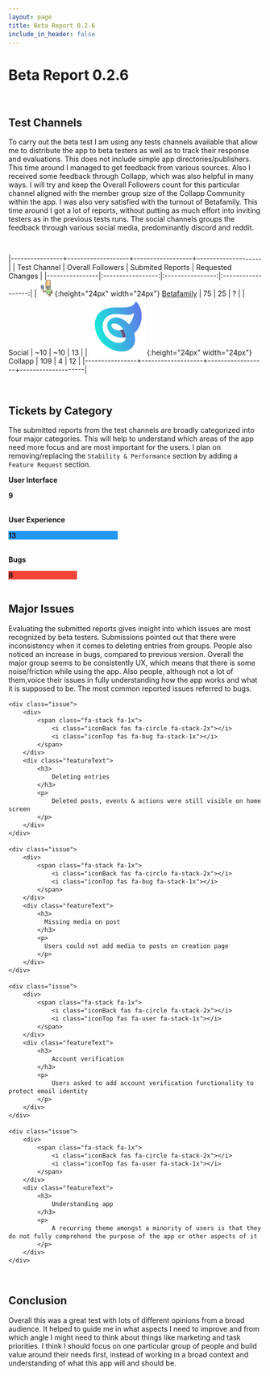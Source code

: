 ```yaml
---
layout: page
title: Beta Report 0.2.6
include_in_header: false
---
```


# Beta Report 0.2.6

<br>

## Test Channels
To carry out the beta test I am using any tests channels available that allow me to distribute the app to beta testers as well as to track their response and evaluations. This does not include simple app directories/publishers. This time around I managed to get feedback from various sources. Also I received some feedback through Collapp, which was also helpful in many ways. I will try and keep the Overall Followers count for this particular channel aligned with the member group size of the Collapp Community within the app. I was also very satisfied with the turnout of Betafamily. This time around I got a lot of reports, without putting as much effort into inviting testers as in the previous tests runs. The social channels groups the feedback through various social media, predominantly discord and reddit.

<br>

|----------------+-------------------+------------------+--------------------|
| Test Channel   | Overall Followers | Submited Reports | Requested Changes |
|----------------|:-----------------:|:----------------:|:------------------:|
| ![icon](/assets/betafamily.png){:height="24px" width="24px"} [Betafamily](https://betafamily.com/app/113319) | 75                | 25               | ?                 |
| Social  | ~10 | ~10 | 13 |
| ![icon](/assets/appicon.png){:height="24px" width="24px"} Collapp | 109 | 4 | 12 |
|----------------+-------------------+------------------+--------------------|

<br>

## Tickets by Category
The submitted reports from the test channels are broadly categorized into four major categories. This will help to understand which areas of the app need more focus and are most important for the users. I plan on removing/replacing the `Stability & Performance` section by adding a `Feature Request` section.

<div markdown="0" width="100%">
  <style>

  .ticketTitleContainer {
    width: 100%;
  }

  .leading {
    float: left;
  }

  .trailing {as
    height: 100%;
    padding-top: 1%;
    vertical-align: middle;
  }

  .ccontainer {
    width: 100%;
  }

  .skills {
    text-align: right;
    padding-top: 10px;
    padding-bottom: 10px;
    padding-right: 10px;
    color: white;
  }

  .ui {width: 30%; background-color: #4CAF50;}
  .ux {width: 43%; background-color: #2196F3;}
  .sp {width: 0%; background-color: #9900cc;}
  .bug {width: 27%; background-color: #f44336;}
  </style>

  <div class="ticketTitleContainer">
    <div class="leading">
      <span class="fa-stack fa-1x">
          <i class="iconBack fas fa-circle fa-stack-2x"></i>
          <i class="iconTop fas fa-mobile fa-stack-1x"></i>
      </span>
    </div>
    <div class="trailing">
      <p><b>User Interface</b></p>
    </div>
  </div>
  <div class="ccontainer">
    <div class="skills ui"><b>9</b></div>
  </div>
  <br>

  <div class="ticketTitleContainer">
    <div class="leading">
      <span class="fa-stack fa-1x">
          <i class="iconBack fas fa-circle fa-stack-2x"></i>
          <i class="iconTop fas fa-user fa-stack-1x"></i>
      </span>
    </div>
    <div class="trailing">
      <p><b>User Experience</b></p>
    </div>
  </div>
  <div class="ccontainer">
    <div class="skills ux"><b>13</b></div>
  </div>
  <br>

  <div class="ticketTitleContainer">
    <div class="leading">
      <span class="fa-stack fa-1x">
          <i class="iconBack fas fa-circle fa-stack-2x"></i>
          <i class="iconTop fas fa-bug fa-stack-1x"></i>
      </span>
    </div>
    <div class="trailing">
      <p><b>Bugs</b></p>
    </div>
  </div>
  <div class="ccontainer">
    <div class="skills bug"><b>8</b></div>
  </div>
  <br>

</div>

## Major Issues
Evaluating the submitted reports gives insight into which issues are most recognized by beta testers. Submissions pointed out that there were inconsistency when it comes to deleting entries from groups. People also noticed an increase in bugs, compared to previous version. Overall the major group seems to be consistently UX, which means that there is some noise/friction while using the app. Also people, although not a lot of them,voice their issues in fully understanding how the app works and what it is supposed to be.
The most common reported issues referred to bugs.

<div class="issues">

    <div class="issue">
        <div>
            <span class="fa-stack fa-1x">
                <i class="iconBack fas fa-circle fa-stack-2x"></i>
                <i class="iconTop fas fa-bug fa-stack-1x"></i>
            </span>
        </div>
        <div class="featureText">
            <h3>
                Deleting entries
            </h3>
            <p>
                Deleted posts, events & actions were still visible on home screen
            </p>
        </div>
    </div>

    <div class="issue">
        <div>
            <span class="fa-stack fa-1x">
                <i class="iconBack fas fa-circle fa-stack-2x"></i>
                <i class="iconTop fas fa-bug fa-stack-1x"></i>
            </span>
        </div>
        <div class="featureText">
            <h3>
              Missing media on post
            </h3>
            <p>
              Users could not add media to posts on creation page
            </p>
        </div>
    </div>

    <div class="issue">
        <div>
            <span class="fa-stack fa-1x">
                <i class="iconBack fas fa-circle fa-stack-2x"></i>
                <i class="iconTop fas fa-user fa-stack-1x"></i>
            </span>
        </div>
        <div class="featureText">
            <h3>
                Account verification
            </h3>
            <p>
                Users asked to add account verification functionality to protect email identity
            </p>
        </div>
    </div>

    <div class="issue">
        <div>
            <span class="fa-stack fa-1x">
                <i class="iconBack fas fa-circle fa-stack-2x"></i>
                <i class="iconTop fas fa-user fa-stack-1x"></i>
            </span>
        </div>
        <div class="featureText">
            <h3>
                Understanding app
            </h3>
            <p>
                A recurring theme amongst a minority of users is that they do not fully comprehend the purpose of the app or other aspects of it
            </p>
        </div>
    </div>

</div>

<br>

## Conclusion
Overall this was a great test with lots of different opinions from a broad audience. It helped to guide me in what aspects I need to improve and from which angle I might need to think about things like marketing and task priorities. I think I should focus on one particular group of people and build value around their needs first, instead of working in a broad context and understanding of what this app will and should be.